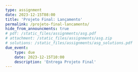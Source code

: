 ```yaml
---
type: assignment
date: 2023-12-15T08:00
title: 'Projeto Final: Lançamento'
permalink: /projeto-final-lancamento/
hide_from_announcments: true
# pdf: /static_files/assignments/asg.pdf
# attachment: /static_files/assignments/asg.zip
# solutions: /static_files/assignments/asg_solutions.pdf
due_event: 
    type: due
    date: 2023-12-15T10:00
    description: 'Entrega Projeto Final'
---
```


